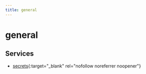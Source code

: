 ```yaml
---
title: general
---
```


# general

## Services


- [secrets](secrets){:target="_blank" rel="nofollow noreferrer noopener"}


